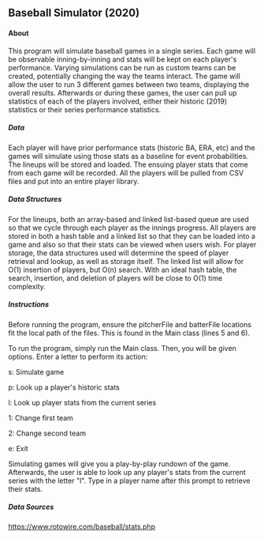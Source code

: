 Baseball Simulator (2020)
---
#### About

This program will simulate baseball games in a single series. Each game will be observable inning-by-inning and stats will be kept on each player's performance. Varying simulations can be run as custom teams can be created, potentially changing the way the teams interact. The game will allow the user to run 3 different games between two teams, displaying the overall results. Afterwards or during these games, the user can pull up statistics of each of the players involved, either their historic (2019) statistics or their series performance statistics.

##### Data

Each player will have prior performance stats (historic BA, ERA, etc) and the games will simulate using those stats as a baseline for event probabilities. The lineups will be stored and loaded. The ensuing player stats that come from each game will be recorded. All the players will be pulled from CSV files and put into an entire player library.

##### Data Structures

For the lineups, both an array-based and linked list-based queue are used so that we cycle through each player as the innings progress. All players are stored in both a hash table and a linked list so that they can be loaded into a game and also so that their stats can be viewed when users wish. For player storage, the data structures used will determine the speed of player retrieval and lookup, as well as storage itself. The linked list will allow for O(1) insertion of players, but O(n) search. With an ideal hash table, the search, insertion, and deletion of players will be close to O(1) time complexity.

##### Instructions

Before running the program, ensure the pitcherFile and batterFile locations fit the local path of the files. This is found in the Main class (lines 5 and 6).

To run the program, simply run the Main class. Then, you will be given options. Enter a letter to perform its action:

s: Simulate game

p: Look up a player's historic stats

l: Look up player stats from the current series

1: Change first team

2: Change second team

e: Exit

Simulating games will give you a play-by-play rundown of the game. Afterwards, the user is able to look up any player's stats from the current series with the letter "l". Type in a player name after this prompt to retrieve their stats.

##### Data Sources

https://www.rotowire.com/baseball/stats.php
